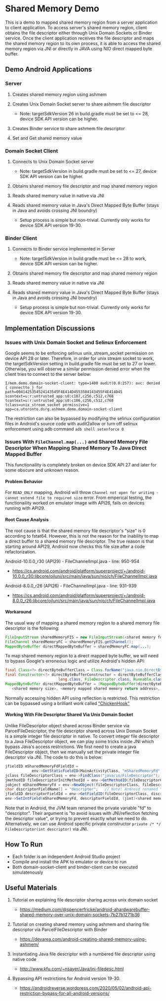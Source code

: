 # Shared Memory Demo
This is a demo to mapped shared memory region from a server application to client application.
To access server's shared memory region, client obtains the file descriptor either through Unix Domain Sockets or Binder service.
Once the client application receives the file descriptor and maps the shared memory region to its own process, 
it is able to access the shared memory region via JNI or directly in JAVA using NIO direct mapped byte buffer.

## Demo Android Applications
### Server
1. Creates shared memory region using ashmem
2. Creates Unix Domain Socket server to share ashmem file descriptor

   - Note: targetSdkVersion 26 in build.gradle must be set to <= 28, device SDK API version can be higher.
  
3. Creates Binder service to share ashmem file descriptor
4. Set and Get shared memory value


### Domain Socket Client
1. Connects to Unix Domain Socket server

   - Note: targetSdkVersion in build.gradle must be set to <= 27, device SDK API version can be higher.
   
2. Obtains shared memory file descriptor and map shared memory region
3. Reads shared memory value in native via JNI
4. Reads shared memory value in Java's Direct Mapped Byte Buffer (stays in Java and avoids crossing JNI boundry)

   - Setup process is simple but non-trivial. Currently only works for device SDK API version 19-30.


### Binder Client
1. Connects to Binder service implemented in Server

   - Note: targetSdkVersion in build.gradle must be <= 28 to work, device SDK API version can be higher.

2. Obtains shared memory file descriptor and map shared memory region
3. Reads shared memory value in native via JNI
4. Reads shared memory value in Java's Direct Mapped Byte Buffer (stays in Java and avoids crossing JNI boundry)

   - Setup process is simple but non-trivial. Currently only works for device SDK API version 19-30.

## Implementation Discussions
### Issues with Unix Domain Socket and Selinux Enforcement
Google seems to be enforcing selinux unix_stream_socket permission on device API 28 or later.
Therefore, in order for unix stream socket to work, the targetSdkVersion setting in build.gradle file must be set to 27 or lower.
Otherwise, you will observe a similar permission denied error when the client tries to connect to the server below:
```
I/mem.demo.domain-socket-client: type=1400 audit(0.0:257): avc: denied { connectto } for path=0041425354524143545F4E414D4553504143455F4E414D45 scontext=u:r:untrusted_app:s0:c107,c256,c512,c768 tcontext=u:r:untrusted_app:s0:c106,c256,c512,c768 tclass=unix_stream_socket permissive=1 app=ca.utoronto.dsrg.ashmem.demo.domain-socket-client
```
The restriction can also be bypassed by modifying the selinux configuration files in Android's source code with audit2allow or turn off selinux enforcement using adb command ```adb shell setenforce 0```

### Issues With ```FileChannel.map(...)``` and Shared Memory File Descriptor When Mapping Shared Memory To Java Direct Mapped Buffer
This functionaility is completely broken on device SDK API 27 and later for some obscure and unknown reason.

#### Problem Behavior
For ```READ_ONLY``` mapping, Android will throw ```Channel not open for writing - cannot extend file to required size``` error.
From emperical testing, the functionaility worked on emulator image with API26, fails on devices running with API29.

#### Root Cause Analysis
The root cause is that the shared memory file descriptor's "size" is 0 according to fstat64. 
However, this is not the reason for the inability to map a direct buffer to a shared memory file descriptor. 
The true reason is that starting around API29, Android now checks this file size after a code refactorization.

Android-10.0.0_r30 (API29) - FileChannelImpl.java - line: 950-954
- https://cs.android.com/android/platform/superproject/+/android-10.0.0_r30:libcore/ojluni/src/main/java/sun/nio/ch/FileChannelImpl.java

Android-8.0.0_r26 (API26) - FileChannelImpl.java - line: 931-939
- https://cs.android.com/android/platform/superproject/+/android-8.0.0_r26:libcore/ojluni/src/main/java/sun/nio/ch/FileChannelImpl.java

#### Workaround
The usual way of mapping a shared memory region to a shared memory file descriptor is the following:
```java
FileInputStream sharedMemoryFIS = new FileInputStream(<shared memory fd object>)
FileChannel sharedMemoryFC = sharedMemoryFIS.getChannel();
MappedByteBuffer directMappedByteBuffer = sharedMemoryFC.map(...);
```

To map shared memory region to a direct mapped byte buffer, we will need to bypass Google's erroneous logic and utilize Android's hidden API:
```java
final Class<?> directByteBufferClass = Class.forName("java.nio.DirectByteBuffer");
final Constructor<?> directByteBufferConstructor = directByteBufferClass.getConstructor(int.class,
                        long.class, FileDescriptor.class, Runnable.class, boolean.class);
MappedByteBuffer directMappedByteBuffer = (MappedByteBuffer)directByteBufferConstructor.newInstance(
   <shared memory size>, <memory mapped shared memory return address>, <shared memory FileDescriptor object>, null, <Map mode>);
```
Normally accessing hidden API using reflection is restricted. This restriction can be bypassed using a brilliant work called ["ChickenHook"](https://androidreverse.wordpress.com/2020/05/02/android-api-restriction-bypass-for-all-android-versions/
)

#### Working With File Descriptor Shared Via Unix Domain Socket
Unlike FileDescriptor object shared across Binder service via ParcelFileDescriptor, the file descriptor shared across Unix Domain Socket is a simple integer file descriptor in native. To convert integer file descriptor to a Java FileDescriptor object, we can play some tricks inside JNI which bypass Java's access restrictions. We first need to create a java FileDescriptor object, then we manually set the private integer file descriptor via JNI. The code to do this is below:
```java
jfieldID mSharedMemoryFdFieldId =
            env->GetStaticFieldID(MainActivityClass, "mSharedMemoryFd", "Ljava/io/FileDescriptor;");
jclass fileDescriptorClass = env->FindClass("java/io/FileDescriptor");
jmethodID fileDescriptorInitMethodId = env->GetMethodID(fileDescriptorClass, "<init>", "()V");
jobject mSharedMemoryFd = env->NewObject(fileDescriptorClass, fileDescriptorInitMethodId);
char discriptorFieldName[] = "descriptor";   // Note: Android renamed "fd" to "descriptor"
jfieldID descriptorFieldId = env->GetFieldID(fileDescriptorClass, discriptorFieldName, "I");
env->SetIntField(mSharedMemoryFd, descriptorFieldId, (jint)<shared memory int fd>);
```
Note that in Android, the JVM team renamed the private variable "fd" to "descriptor". Their argument is "to avoid issues with JNI/reflection fetching the descriptor value", or trying to prevent exactly what we need to do. Alternatively, we can use Android specific private constructor ```private /* */ FileDescriptor(int descriptor)``` via JNI.

## How To Run
- Each folder is an independent Android Studio project
- Compile and install the APK to emulator or device to run
- Both domain-socket-client and binder-client can be executed simulatenously

## Useful Materials
1. Tutorial on explaining file descriptor sharing across unix domain socket

   - https://medium.com/@spencerfricke/android-ahardwarebuffer-shared-memory-over-unix-domain-sockets-7b27b1271b36
   
2. Tutorial on creating shared memory using ashmem and sharing file descriptor via ParcelFileDescriptor with Binder

   - https://devarea.com/android-creating-shared-memory-using-ashmem/
   
3. Instantiating Java file descriptor with a numbered file descriptor using native code

   - http://www.kfu.com/~nsayer/Java/jni-filedesc.html
   
4. Bypassing API restrictions for Android version 19-30.

   - https://androidreverse.wordpress.com/2020/05/02/android-api-restriction-bypass-for-all-android-versions/
